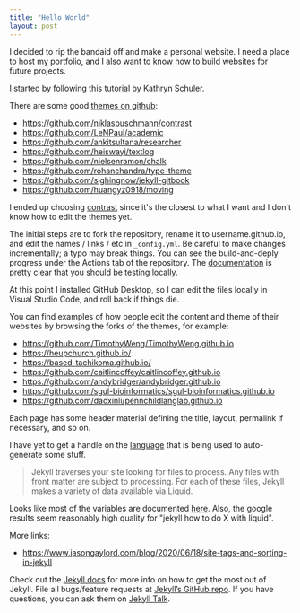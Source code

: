 ```yaml
---
title: "Hello World"
layout: post
---
```


I decided to rip the bandaid off and make a personal website. I need a place to host my portfolio, and I also want to know how to build websites for future projects. 

I started by following this [tutorial](https://www.youtube.com/watch?v=qZsgPgGdOzQ) by Kathryn Schuler. 

There are some good [themes on github](https://github.com/search?q=jekyll+themes):
- https://github.com/niklasbuschmann/contrast
- https://github.com/LeNPaul/academic
- https://github.com/ankitsultana/researcher
- https://github.com/heiswayi/textlog
- https://github.com/nielsenramon/chalk
- https://github.com/rohanchandra/type-theme
- https://github.com/sighingnow/jekyll-gitbook
- https://github.com/huangyz0918/moving

I ended up choosing [contrast](https://github.com/niklasbuschmann/contrast) since it's the closest to what I want and I don't know how to edit the themes yet. 

The initial steps are to fork the repository, rename it to username.github.io, and edit the names / links / etc in `_config.yml`. Be careful to make changes incrementally; a typo may break things. You can see the build-and-deply progress under the Actions tab of the repository. The [documentation](https://docs.github.com/en/pages/setting-up-a-github-pages-site-with-jekyll/testing-your-github-pages-site-locally-with-jekyll) is pretty clear that you should be testing locally. 

At this point I installed GitHub Desktop, so I can edit the files locally in Visual Studio Code, and roll back if things die. 

You can find examples of how people edit the content and theme of their websites by browsing the forks of the themes, for example:
- https://github.com/TimothyWeng/TimothyWeng.github.io
- https://heupchurch.github.io/
- https://based-tachikoma.github.io/
- https://github.com/caitlincoffey/caitlincoffey.github.io
- https://github.com/andybridger/andybridger.github.io
- https://github.com/sgul-bioinformatics/sgul-bioinformatics.github.io
- https://github.com/daoxinli/pennchildlanglab.github.io

Each page has some header material defining the title, layout, permalink if necessary, and so on. 

I have yet to get a handle on the [language](https://shopify.github.io/liquid/) that is being used to auto-generate some stuff. 

> Jekyll traverses your site looking for files to process. Any files with front matter are subject to processing. For each of these files, Jekyll makes a variety of data available via Liquid. 

Looks like most of the variables are documented [here](https://jekyllrb.com/docs/variables/). Also, the google results seem reasonably high quality for "jekyll how to do X with liquid".



More links:
- https://www.jasongaylord.com/blog/2020/06/18/site-tags-and-sorting-in-jekyll


Check out the [Jekyll docs][jekyll-docs] for more info on how to get the most out of Jekyll. File all bugs/feature requests at [Jekyll’s GitHub repo][jekyll-gh]. If you have questions, you can ask them on [Jekyll Talk][jekyll-talk].

[jekyll-docs]: http://jekyllrb.com/docs/home
[jekyll-gh]:   https://github.com/jekyll/jekyll
[jekyll-talk]: https://talk.jekyllrb.com/
